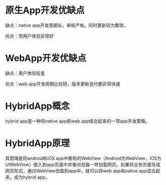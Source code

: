 # 原生App开发优缺点

缺点：native app开发周期长，审核严格，同时更新较为繁琐，

优点：但用户体验非常好

# WebApp开发优缺点

缺点：用户体验较差

优点：web app开发周期比较短，版本更新迭代都非常快速

# HybridApp概念

hybrid app是一种将native app和web app结合起来的一项app开发策略。

# HybridApp原理

其原理是将android和iOS app中都有的WebView（Android为WebView，iOS为UIWebView）嵌入到app页面中并像浏览器一样加载网页。如果将业务页面写成网页形式，通过WebView加载到app中，就可以将web app和native app混合起来，成为hybrid app。

